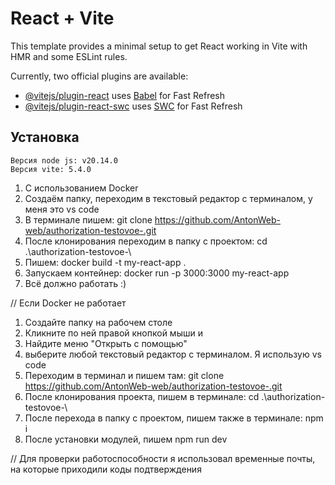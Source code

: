 # React + Vite

This template provides a minimal setup to get React working in Vite with HMR and some ESLint rules.

Currently, two official plugins are available:

- [@vitejs/plugin-react](https://github.com/vitejs/vite-plugin-react/blob/main/packages/plugin-react/README.md) uses [Babel](https://babeljs.io/) for Fast Refresh
- [@vitejs/plugin-react-swc](https://github.com/vitejs/vite-plugin-react-swc) uses [SWC](https://swc.rs/) for Fast Refresh


## Установка
    Версия node js: v20.14.0
    Версия vite: 5.4.0
    
1.  С использованием Docker
2.  Создаём папку, переходим в текстовый редактор с терминалом, у меня это vs code
3.  В терминале пишем: git clone https://github.com/AntonWeb-web/authorization-testovoe-.git
4.  После клонирования переходим в папку с проектом: cd .\authorization-testovoe-\
5.  Пишем: docker build -t my-react-app .
6.  Запускаем контейнер: docker run -p 3000:3000 my-react-app
7.  Всё должно работать :)

// Если Docker не работает

1.  Создайте папку на рабочем столе 
2.  Кликните по ней правой кнопкой мыши и
3.  Найдите меню "Открыть с помощью"
4.  выберите любой текстовый редактор с терминалом. Я использую vs code
5.  Переходим в терминал и пишем там: git clone https://github.com/AntonWeb-web/authorization-testovoe-.git
6.  После клонирования проекта, пишем в терминале: cd .\authorization-testovoe-\
7.  После перехода в папку с проектом, пишем также в терминале: npm i
8.  После установки модулей, пишем npm run dev

// Для проверки работоспособности я использовал временные почты, на которые приходили коды подтверждения